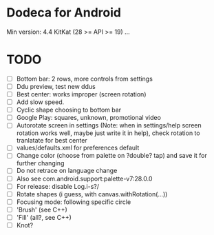# Dodeca for Android
Min version: 4.4 KitKat (28 >= API >= 19)
...
# TODO
- [ ] Bottom bar: 2 rows, more controls from settings
- [ ] Ddu preview, test new ddus
- [ ] Best center: works improper (screen rotation)
- [ ] Add slow speed.
- [ ] Cyclic shape choosing to bottom bar
- [ ] Google Play: squares, unknown, promotional video
- [ ] Autorotate screen in settings (Note: when in settings/help screen rotation works well, maybe just write it in help), check rotation to tranlatate for best center
- [ ] values/defaults.xml for preferences default
- [ ] Change color (choose from palette on ?double? tap) and save it for further changing
- [ ] Do not retrace on language change
- [ ] Also see com.android.support:palette-v7:28.0.0
- [ ] For release: disable Log.i-s?/
- [ ] Rotate shapes (i guess, with canvas.withRotation(...))
- [ ] Focusing mode: following specific circle
- [ ] 'Brush' (see C++)
- [ ] 'Fill' (all?, see C++)
- [ ] Knot?
